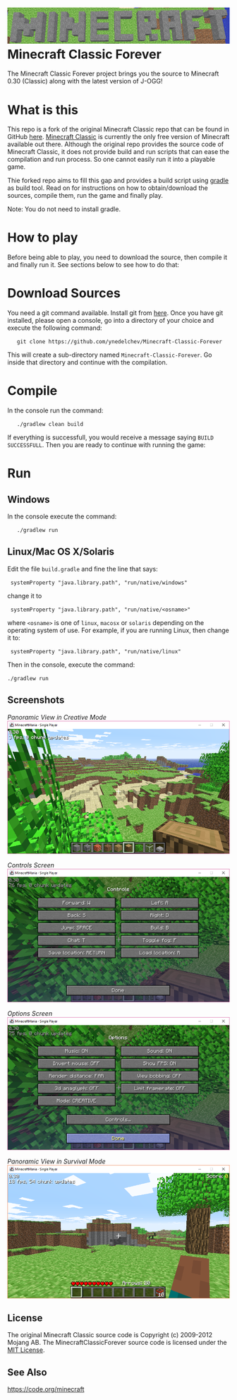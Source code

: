 
![Minecraft Classic FOrever](doc/images/minecraft-logo.png "Minecraft Classic Forever")
Minecraft Classic Forever
=========================
The Minecraft Classic Forever project brings you the source to Minecraft 0.30 (Classic) along with the latest version of J-OGG!

What is this
============
This repo is a fork of the original Minecraft Classic repo that can be found in GitHub [here](https://github.com/ManiaDevelopment/Minecraft-Classic-Forever).
[Minecraft Classic](https://minecraft.gamepedia.com/Classic) is currently the only free version of Minecraft available out there.
Although the original repo provides the source code of Minecraft Classic, it does not provide build and run scripts that can ease the compilation and run process. 
So one cannot easily run it into a playable game. 


Thie forked repo aims to fill this gap and provides a build script using [gradle](https://gradle.org/) as build tool.
Read on for instructions on how to obtain/download the sources, compile them, run the game and finally play.


Note: You do not need to install gradle.

How to play
===========
Before being able to play, you need to download the source, then compile it and finally run it. See sections below to see how to do that:


Download Sources
================
You need a git command available. Install git from [here](https://git-scm.com/book/en/v2/Getting-Started-Installing-Git).
Once you have git installed, please open a console, go into a directory of your choice and execute the following command: 
```
   git clone https://github.com/ynedelchev/Minecraft-Classic-Forever
```
This will create a sub-directory named `Minecraft-Classic-Forever`. 
Go inside that directory and continue with the compilation.

Compile
=======
In the console run the command: 
```
   ./gradlew clean build 
```
If everything is successfull, you would receive a message saying `BUILD SUCCESSFULL`.
Then you are ready to continue with running the game:

Run
===


Windows
-------
In the console execute the command: 
```
   ./gradlew run
```

Linux/Mac OS X/Solaris
----------------------
Edit the file `build.gradle` and fine the line that says: 
```
 systemProperty "java.library.path", "run/native/windows"
```
change it to 
```
 systemProperty "java.library.path", "run/native/<osname>"
```
where `<osname>` is one of `linux`, `macosx` or `solaris` depending on the operating system of use.
For example, if you are running Linux, then change it to:
```
 systemProperty "java.library.path", "run/native/linux"
```

Then in the console, execute the command:
```
./gradlew run
```

Screenshots
-----------

*Panoramic View in Creative Mode*
![Panoramic View In Creative Mode](doc/images/screenshot-creative-panoram.png "Panoramic View In Creative Mode")


*Controls Screen*
![Controls Screen](doc/images/screenshot-controls.png "Controls Screen")


*Options Screen*
![Options Screen](doc/images/screenshot-options.png "Options Screen")


*Panoramic View in Survival Mode*
![Panoramic View In Survival Mode](doc/images/screenshot-survival-panoramic.png "Panoramic View In Survival Mode")

License
-------

The original Minecraft Classic source code is Copyright (c) 2009-2012 Mojang AB.
The MinecraftClassicForever source code is licensed under the [MIT License](http://www.opensource.org/licenses/mit-license.html).

See Also
--------
https://code.org/minecraft
